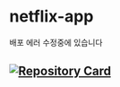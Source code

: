 # netflix-app

배포 에러 수정중에 있습니다


## [![Repository Card](https://widget.realdeveloper.pro/api/card?user=kdn0325&repo=netflix-app)](https://github.com/kdn0325/netflix-app')
